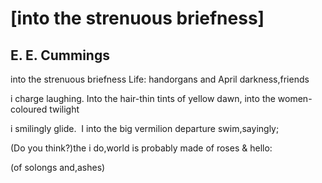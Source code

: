 # [into the strenuous briefness]
## E. E. Cummings
into the strenuous briefness
Life:
handorgans and April
darkness,friends

i charge laughing.
Into the hair-thin tints
of yellow dawn,
into the women-coloured twilight

i smilingly
glide.  I
into the big vermilion departure
swim,sayingly;

(Do you think?)the
i do,world
is probably made
of roses & hello:

(of solongs and,ashes)